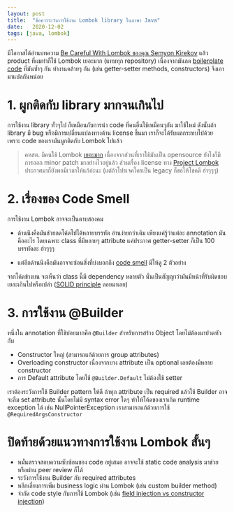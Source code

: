 ```yaml
---
layout: post
title:  "ข้อควรระวังการใช้งาน Lombok library ในภาษา Java"
date:   2020-12-02
tags: [java, lombok]
---
```


มีโอกาสได้อ่านบทความ [Be Careful With Lombok ของคุณ​ Semyon Kirekov](https://levelup.gitconnected.com/be-careful-with-lombok-2e2edfc01110) แล้ว product ที่ผมทำก็ใช้ Lombok เยอะมาก (แทบทุก repository) เนื่องจากมันลด [boilerplate code](https://en.wikipedia.org/wiki/Boilerplate_code) ที่มันซ้ำๆ กัน ทำงานคล้ายๆ กัน (เช่น getter-setter methods, constructors) จึงเอามาแปลกันหน่อย

# 1. ผูกติดกับ library มากจนเกินไป

การใช้งาน library ทั่วๆไป ก็เหมือนกับการนำ code ที่คนอื่นใช้เหมือนๆกัน มาใช้ใหม่ ดังนั้นถ้า library มี bug หรือมีการเปลี่ยนแปลงทางด้าน license ขึ้นมา เราก็จะได้รับผลกระทบไปด้วย เพราะ code ของเรามันผูกติดกับ Lombok ไปแล้ว

> คหสต. มีคนใช้ Lombok [เยอะมาก](https://github.com/rzwitserloot/lombok) เนื่องจากส่วนที่เราใช้มันเป็น opensource ยังไงก็มีการออก minor patch มาอย่างไวอยู่แล้ว ส่วนเรื่อง license ทาง [Project Lombok](https://projectlombok.org/tidelift) ประกาศมาก็ยังพอมีเวลาให้แก้อ่ะนะ (แต่ถ้าโปรเจคใครเป็น legacy ก็ขอให้โชคดี ฮ่าๆๆๆ)

# 2. เรื่องของ Code Smell

การใช้งาน Lombok อาจจะเป็นดาบสองคม 

- ด้านนึงคือมันช่วยลดโค้ดไปได้หลายบรรทัด อ่านง่ายกว่าเดิม เพียงแค่รู้ว่าแต่ละ annotation มันคืออะไร โดยเฉพาะ class ที่มีหลายๆ attribute แค่ประกาศ getter-setter ก็เป็น 100 บรรทัดละ ฮ่าๆๆๆ

- แต่อีกด้านนึงคือมันอาจจะซ่อนสิ่งที่บ่งบอกถึง [code smell](https://martinfowler.com/bliki/CodeSmell.html#:~:text=A%20code%20smell%20is%20a,me%20with%20my%20Refactoring%20book.) มีให้ดู 2 ตัวอย่าง

<script src="https://gist.github.com/SimonHarmonicMinor/9c3fe08c160d0a03018c5c3f3baaf569.js"></script>

จากโค้ดข้างบน จะเห็นว่า class นี้มี dependency หลายตัว นั่นเป็นสัญญาว่ามันมีหน้าที่รับผิดชอบเยอะเกินไปหรือเปล่า ([SOLID principle](https://stackify.com/solid-design-principles/) ลอยมาเลย)

# 3. การใช้งาน @Builder

<script src="https://gist.github.com/SimonHarmonicMinor/17a418fe874c94e01193a5e0e4f87513.js"></script>

หนึ่งใน annotation ที่ใช้บ่อยมากคือ `@Builder` สำหรับการสร้าง Object โดยไม่ต้องมาปวดหัวกับ

- Constructor ใหญ่ (สามารถแก้ด้วยการ group attributes)
- Overloading constructor เนื่องจากบาง attribute เป็น optional เลยต้องมีหลาย constructor
- การ Default attribute โดยใช้ `@Builder.Default` ไม่ต้องใช้ setter

เราต้องระวังการใช้ Builder pattern ให้ดี ถ้าทุก attribute เป็น required แล้วใช้ Builder อาจจะลืม set attribute นั้นโดยไม่มี syntax error ใดๆ ทำให้โค้ดของเราเกิด runtime exception ได้ เช่น NullPointerException เราสามารถแก้ด้วยการใช้ `@RequiredArgsConstructor`

# ปิดท้ายด้วยแนวทางการใช้งาน Lombok สั้นๆ

- หมั่นตรวจสอบความซับซ้อนของ code อยู่เสมอ อาจจะใช้ static code analysis มาช่วย หรือผ่าน peer review ก็ได้
- ระวังการใช้งาน Builder กับ required attributes
- หลีกเลี่ยงการเพิ่ม business logic ผ่าน Lombok (เช่น custom builder method)
- จำกัด code style กับการใช้ Lombok (เช่น [field injection vs constructor injection](./2020-05-13-spring-field-injection-drawback.markdown))
